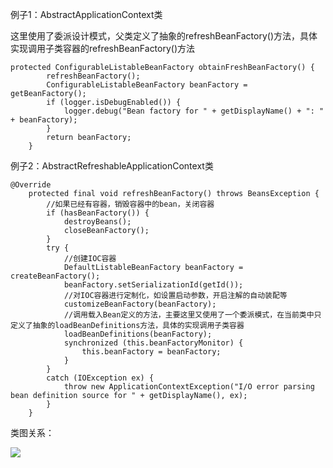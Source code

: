 
例子1：AbstractApplicationContext类

这里使用了委派设计模式，父类定义了抽象的refreshBeanFactory()方法，具体实现调用子类容器的refreshBeanFactory()方法
    
    protected ConfigurableListableBeanFactory obtainFreshBeanFactory() {
    		refreshBeanFactory();
    		ConfigurableListableBeanFactory beanFactory = getBeanFactory();
    		if (logger.isDebugEnabled()) {
    			logger.debug("Bean factory for " + getDisplayName() + ": " + beanFactory);
    		}
    		return beanFactory;
    	}
    

例子2：AbstractRefreshableApplicationContext类


    @Override
    	protected final void refreshBeanFactory() throws BeansException {
    		//如果已经有容器，销毁容器中的bean，关闭容器
    		if (hasBeanFactory()) {
    			destroyBeans();
    			closeBeanFactory();
    		}
    		try {
    			//创建IOC容器
    			DefaultListableBeanFactory beanFactory = createBeanFactory();
    			beanFactory.setSerializationId(getId());
    			//对IOC容器进行定制化，如设置启动参数，开启注解的自动装配等
    			customizeBeanFactory(beanFactory);
    			//调用载入Bean定义的方法，主要这里又使用了一个委派模式，在当前类中只定义了抽象的loadBeanDefinitions方法，具体的实现调用子类容器
    			loadBeanDefinitions(beanFactory);
    			synchronized (this.beanFactoryMonitor) {
    				this.beanFactory = beanFactory;
    			}
    		}
    		catch (IOException ex) {
    			throw new ApplicationContextException("I/O error parsing bean definition source for " + getDisplayName(), ex);
    		}
    	}


类图关系：

![](https://i.imgur.com/J9ksQzo.png)


